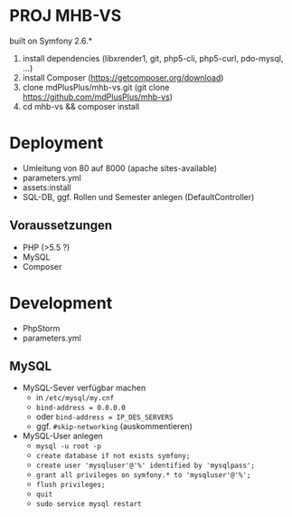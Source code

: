 PROJ MHB-VS
===========

built on Symfony 2.6.*

1. install dependencies (libxrender1, git, php5-cli, php5-curl, pdo-mysql, ...)
2. install Composer (https://getcomposer.org/download)
3. clone mdPlusPlus/mhb-vs.git (git clone https://github.com/mdPlusPlus/mhb-vs)
4. cd mhb-vs && composer install


Deployment
==========

- Umleitung von 80 auf 8000 (apache sites-available)
- parameters.yml
- assets:install
- SQL-DB, ggf. Rollen und Semester anlegen (DefaultController)

Voraussetzungen
----------------

- PHP (>5.5 ?)
- MySQL
- Composer


Development
===========

- PhpStorm
- parameters.yml

MySQL
-----
- MySQL-Sever verfügbar machen
    - in `/etc/mysql/my.cnf`
    - `bind-address = 0.0.0.0`
    - oder `bind-address = IP_DES_SERVERS`
    - ggf. `#skip-networking` (auskommentieren)
- MySQL-User anlegen
    - `mysql -u root -p`
    - `create database if not exists symfony;`
    - `create user 'mysqluser'@'%' identified by 'mysqlpass';`
    - `grant all privileges on symfony.* to 'mysqluser'@'%';`
    - `flush privileges;`
    - `quit`
    - `sudo service mysql restart`
